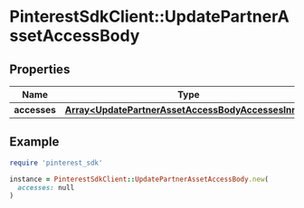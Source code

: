 # PinterestSdkClient::UpdatePartnerAssetAccessBody

## Properties

| Name | Type | Description | Notes |
| ---- | ---- | ----------- | ----- |
| **accesses** | [**Array&lt;UpdatePartnerAssetAccessBodyAccessesInner&gt;**](UpdatePartnerAssetAccessBodyAccessesInner.md) |  |  |

## Example

```ruby
require 'pinterest_sdk'

instance = PinterestSdkClient::UpdatePartnerAssetAccessBody.new(
  accesses: null
)
```

